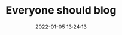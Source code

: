 ---
date: 2022-01-05 13:24:13
link:
  source: pocket
  source_url: https://getpocket.com
  text: Everyone should blog
  url: https://werd.io/2022/everyone-should-blog
source: pocket
syndicated:
- type: pocket
  url: https://werd.io/2022/everyone-should-blog
- type: mastodon
  url: https://mastodon.technology/users/roytang/statuses/107570078009407793
- type: twitter
  url: https://twitter.com/roytang/status/1478719304367411202/
title: Everyone should blog
---